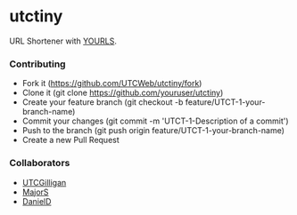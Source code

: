 # utctiny

URL Shortener with [YOURLS](https://yourls.org).

### Contributing

- Fork it (https://github.com/UTCWeb/utctiny/fork)
- Clone it (git clone https://github.com/youruser/utctiny)
- Create your feature branch (git checkout -b feature/UTCT-1-your-branch-name)
- Commit your changes (git commit -m 'UTCT-1-Description of a commit')
- Push to the branch (git push origin feature/UTCT-1-your-branch-name)
- Create a new Pull Request

### Collaborators

- [UTCGilligan](https://github.com/UTCGilligan)
- [MajorS](https://github.com/majorschwartz)
- [DanielD](https://github.com/danielduggin2)
